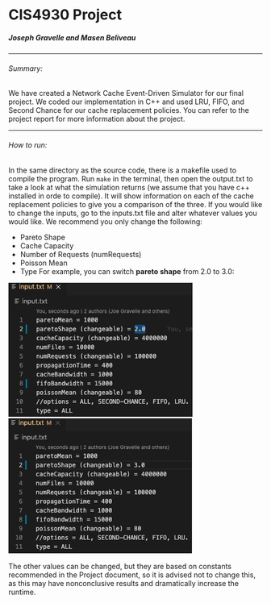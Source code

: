 # CIS4930 Project
##### _Joseph Gravelle and Masen Beliveau_
***
###### Summary:
We have created a Network Cache Event-Driven Simulator for our final project. We coded our implementation in C++ and used LRU, FIFO, and Second Chance for our cache replacement policies. You can refer to the project report for more information about the project.
***
###### How to run:
In the same directory as the source code, there is a makefile used to compile the program. Run `make` in the terminal, then open the output.txt to take a look at what the simulation returns (we assume that you have c++ installed in orde to compile). It will show information on each of the cache replacement policies to give you a comparison of the three. If you would like to change the inputs, go to the inputs.txt file and alter whatever values you would like. We recommend you only change the following:
* Pareto Shape
* Cache Capacity
* Number of Requests (numRequests)
* Poisson Mean
* Type
For example, you can switch __pareto shape__ from 2.0 to 3.0:

![image](images/prechangePareto.png) ![image](images/postchangePareto.png)

The other values can be changed, but they are based on constants recommended in the Project document, so it is advised not to change this, as this may have nonconclusive results and dramatically increase the runtime.
